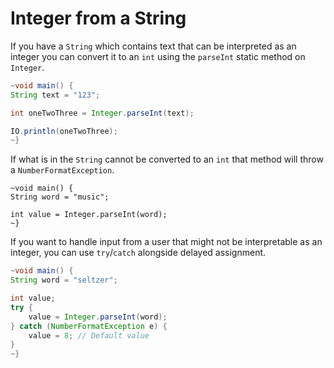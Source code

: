 # Integer from a String

If you have a `String` which contains text that can be interpreted
as an integer you can convert it to an `int` using the `parseInt`
static method on `Integer`.

```java
~void main() {
String text = "123";

int oneTwoThree = Integer.parseInt(text);

IO.println(oneTwoThree);
~}
```

If what is in the `String` cannot be converted to an `int` that method
will throw a `NumberFormatException`.

```java,panics
~void main() {
String word = "music";

int value = Integer.parseInt(word);
~}
```

If you want to handle input from a user that might not be interpretable
as an integer, you can use `try`/`catch` alongside delayed assignment.

```java
~void main() {
String word = "seltzer";

int value;
try {
    value = Integer.parseInt(word);
} catch (NumberFormatException e) {
    value = 8; // Default value
}
~}
```

